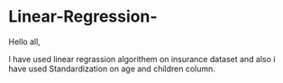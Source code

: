 # Linear-Regression-
Hello all,

I have used linear regrassion algorithem on insurance dataset and also i have used Standardization on age and children column.
